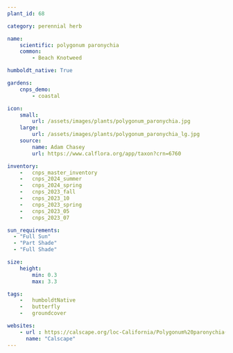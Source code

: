```yaml
---
plant_id: 68

category: perennial herb

name: 
    scientific: polygonum paronychia 
    common: 
        - Beach Knotweed   

humboldt_native: True

gardens:
    cnps_demo:
        - coastal

icon: 
    small: 
        url: /assets/images/plants/polygonum_paronychia.jpg 
    large: 
        url: /assets/images/plants/polygonum_paronychia_lg.jpg 
    source: 
        name: Adam Chasey 
        url: https://www.calflora.org/app/taxon?crn=6760

inventory: 
    -   cnps_master_inventory
    -   cnps_2024_summer
    -   cnps_2024_spring
    -   cnps_2023_fall
    -   cnps_2023_10
    -   cnps_2023_spring
    -   cnps_2023_05 
    -   cnps_2023_07 

sun_requirements:
  - "Full Sun"
  - "Part Shade"
  - "Full Shade"

size:
    height: 
        min: 0.3
        max: 3.3

tags:  
    -   humboldtNative
    -   butterfly
    -   groundcover

websites:
    - url : https://calscape.org/loc-California/Polygonum%20paronychia(%20) 
      name: "Calscape"
---
```

